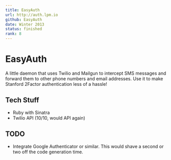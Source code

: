 ```yaml
---
title: EasyAuth
url: http://auth.lpm.io
github: EasyAuth
date: Winter 2013
status: finished
rank: 8
---
```

EasyAuth
========

A little daemon that uses Twilio and Mailgun to intercept SMS messages and forward them to other phone numbers and email addresses. Use it to make Stanford 2Factor authentication less of a hassle!

Tech Stuff
----------
- Ruby with Sinatra
- Twilio API (10/10, would API again)

TODO
----

- Integrate Google Authenticator or similar. This would shave a second or two off the code generation time.
